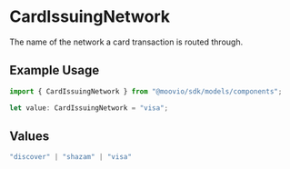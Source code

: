# CardIssuingNetwork

The name of the network a card transaction is routed through.

## Example Usage

```typescript
import { CardIssuingNetwork } from "@moovio/sdk/models/components";

let value: CardIssuingNetwork = "visa";
```

## Values

```typescript
"discover" | "shazam" | "visa"
```